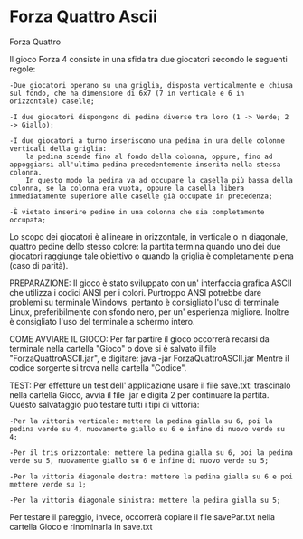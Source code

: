 # Forza Quattro Ascii

Forza Quattro


Il gioco Forza 4 consiste in una sfida tra due giocatori secondo le seguenti regole:

    -Due giocatori operano su una griglia, disposta verticalmente e chiusa sul fondo, che ha dimensione di 6x7 (7 in verticale e 6 in orizzontale) caselle;

    -I due giocatori dispongono di pedine diverse tra loro (1 -> Verde; 2 -> Giallo);

    -I due giocatori a turno inseriscono una pedina in una delle colonne verticali della griglia:
        la pedina scende fino al fondo della colonna, oppure, fino ad appoggiarsi all'ultima pedina precedentemente inserita nella stessa colonna.
        In questo modo la pedina va ad occupare la casella più bassa della colonna, se la colonna era vuota, oppure la casella libera immediatamente superiore alle caselle già occupate in precedenza;

    -È vietato inserire pedine in una colonna che sia completamente occupata;

Lo scopo dei giocatori è allineare in orizzontale, in verticale o in diagonale, quattro pedine dello stesso colore:
la partita termina quando uno dei due giocatori raggiunge tale obiettivo o quando la griglia è completamente piena (caso di parità).

PREPARAZIONE:
Il gioco è stato sviluppato con un' interfaccia grafica ASCII che utilizza i codici ANSI per i colori.
Purtroppo ANSI potrebbe dare problemi su terminale Windows, pertanto è consigliato l'uso di terminale Linux, preferibilmente con sfondo nero, per un' esperienza migliore.
Inoltre è consigliato l'uso del terminale a schermo intero.

COME AVVIARE IL GIOCO:
Per far partire il gioco occorrerà recarsi da terminale nella cartella "Gioco" o dove si è salvato il file "ForzaQuattroASCII.jar", e digitare: java -jar ForzaQuattroASCII.jar
Mentre il codice sorgente si trova nella cartella "Codice".

TEST:
Per effetture un test dell' applicazione usare il file save.txt: trascinalo nella cartella Gioco, avvia il file .jar e digita 2 per continuare la partita.
Questo salvataggio può testare tutti i tipi di vittoria:

	-Per la vittoria verticale: mettere la pedina gialla su 6, poi la pedina verde su 4, nuovamente giallo su 6 e infine di nuovo verde su 4;

	-Per il tris orizzontale: mettere la pedina gialla su 6, poi la pedina verde su 5, nuovamente giallo su 6 e infine di nuovo verde su 5;
	
	-Per la vittoria diagonale destra: mettere la pedina gialla su 6 e poi mettere verde su 1;
	
	-Per la vittoria diagonale sinistra: mettere la pedina gialla su 5;

Per testare il pareggio, invece, occorrerà copiare il file savePar.txt nella cartella Gioco e rinominarla in save.txt

